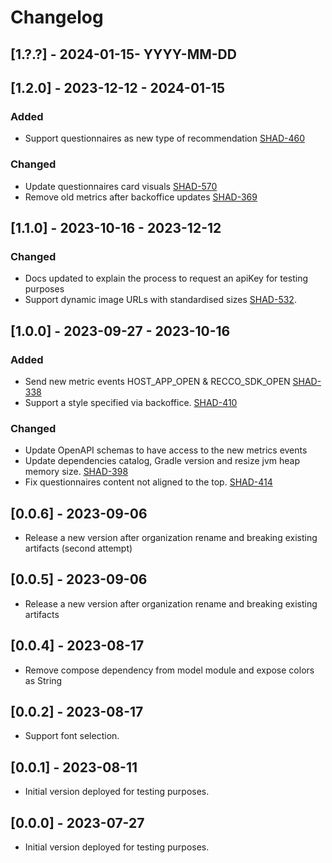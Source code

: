 # Changelog

## [1.?.?] - 2024-01-15- YYYY-MM-DD

## [1.2.0] - 2023-12-12 - 2024-01-15

### Added
- Support questionnaires as new type of recommendation [SHAD-460](https://vilua.atlassian.net/browse/SHAD-460)

### Changed
- Update questionnaires card visuals [SHAD-570](https://vilua.atlassian.net/browse/SHAD-570)
- Remove old metrics after backoffice updates  [SHAD-369](https://vilua.atlassian.net/browse/SHAD-369)

## [1.1.0] - 2023-10-16 - 2023-12-12 

### Changed 
- Docs updated to explain the process to request an apiKey for testing purposes
- Support dynamic image URLs with standardised sizes [SHAD-532](https://vilua.atlassian.net/browse/SHAD-532).

## [1.0.0] - 2023-09-27 - 2023-10-16

### Added 
- Send new metric events HOST_APP_OPEN & RECCO_SDK_OPEN [SHAD-338](https://vilua.atlassian.net/browse/SHAD-338)
- Support a style specified via backoffice. [SHAD-410](https://vilua.atlassian.net/browse/SHAD-410)

### Changed 
- Update OpenAPI schemas to have access to the new metrics events
- Update dependencies catalog, Gradle version and resize jvm heap memory size. [SHAD-398](https://vilua.atlassian.net/browse/SHAD-398)
- Fix questionnaires content not aligned to the top. [SHAD-414](https://vilua.atlassian.net/browse/SHAD-414)  

## [0.0.6] - 2023-09-06

- Release a new version after organization rename and breaking existing artifacts (second attempt)

## [0.0.5] - 2023-09-06

- Release a new version after organization rename and breaking existing artifacts

## [0.0.4] - 2023-08-17

- Remove compose dependency from model module and expose colors as String

## [0.0.2] - 2023-08-17

- Support font selection.

## [0.0.1] - 2023-08-11

- Initial version deployed for testing purposes.

## [0.0.0] - 2023-07-27

- Initial version deployed for testing purposes.

